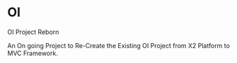 # OI
OI Project Reborn


An On going Project to Re-Create the Existing OI Project from X2 Platform to MVC Framework.
